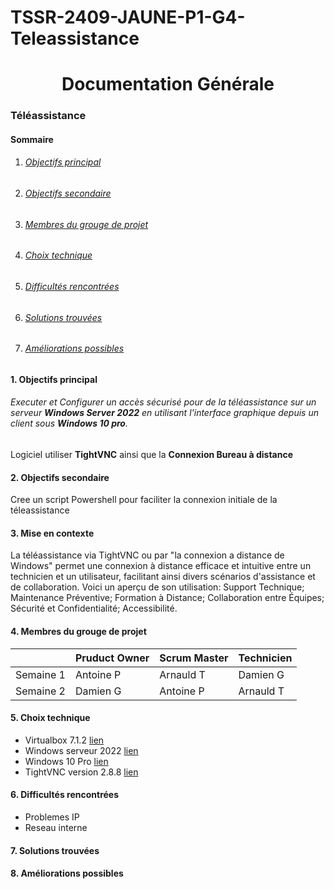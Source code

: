 # TSSR-2409-JAUNE-P1-G4-Teleassistance
# <center>Documentation Générale</center>


### **Téléassistance**

#### Sommaire 

<!-- vscode-markdown-toc -->

1. ###### [Objectifs principal](#1-objectifs-principal)
2. ###### [Objectifs secondaire](#2-objectifs-secondaire)
3. ###### [Membres du grouge de projet](#4-membres-du-grouge-de-projet)
4. ###### [Choix technique](#5-choix-technique)
5. ###### [Difficultés rencontrées](#6-difficultés-rencontrées)
6. ###### [Solutions trouvées](#7-solutions-trouvées)
7. ###### [Améliorations possibles](#améliorations-possibles)

<!-- vscode-markdown-toc -->

#### 1. <a name='Objectifs principal'></a>**Objectifs principal**


###### Executer et Configurer un accès sécurisé pour de la téléassistance sur un serveur **Windows Server 2022** en utilisant l'interface graphique depuis un client sous **Windows 10 pro**.

Logiciel utiliser **TightVNC** ainsi que la **Connexion Bureau à distance**

#### 2. <a name='Objectifs secondaire'></a>**Objectifs secondaire** 

Cree un script Powershell pour faciliter la connexion initiale de la téleassistance 

#### 3. <a name='Mise en contexte'></a>**Mise en contexte**

La téléassistance via TightVNC ou par "la connexion a distance de Windows" permet une connexion à distance efficace et intuitive entre un technicien et un utilisateur, facilitant ainsi divers scénarios d'assistance et de collaboration. Voici un aperçu de son utilisation:
Support Technique; Maintenance Préventive; Formation à Distance; Collaboration entre Équipes; Sécurité et Confidentialité; Accessibilité.



 








#### 4. <a name='Membres du grouge de projet'></a>**Membres du grouge de projet**




|   	| Pruduct Owner 	|   Scrum Master 	|   Technicien	
|---	|---	|---	|---	|
|   Semaine 1	| Antoine P 	|  Arnauld T	|   Damien G 	|
|   Semaine 2	|  Damien G 	|  Antoine P 	|  Arnauld T 	|


#### 5. <a name='Choix technique'></a>**Choix technique**


* Virtualbox 7.1.2 [lien](https://www.virtualbox.org/)
* Windows serveur 2022 [lien](https://www.microsoft.com/fr-fr/windows-server)
* Windows 10 Pro [lien](https://www.microsoft.com/fr-fr/windows/business/windows-10-pro)
* TightVNC version 2.8.8 [lien](https://www.tightvnc.com/)


#### 6. <a name='Difficultés rencontrées'></a>**Difficultés rencontrées**

* Problemes IP 
* Reseau interne 

#### 7. <a name='Solutions trouvées'></a>**Solutions trouvées** 



#### 8. <a name='Améliorations possibles'></a>**Améliorations possibles** 
